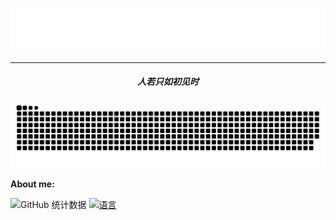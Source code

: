 ### ![Hi there 👋](header.svg#pic_center)

---

#### $$人若只如初见时$$

![Github 提交记录](https://raw.githubusercontent.com/Wing1159/Wing1159/output/github-contribution-grid-snake.svg)

**About me:**

![GitHub 统计数据](https://github-readme-stats.vercel.app/api?username=Wing1159&count_private=true&show_icons=true&theme=dracula) [![语言](https://github-readme-stats.vercel.app/api/top-langs/?username=Wing1159&layout=compact&theme=dracula)](https://github.com/Wing1159)